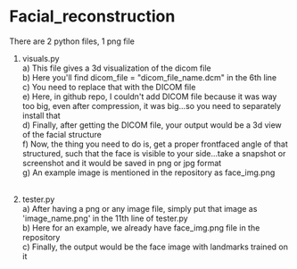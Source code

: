 # Facial_reconstruction

There are 2 python files, 1 png file

1) visuals.py<br>
   a) This file gives a 3d visualization of the dicom file<br>
   b) Here you'll find dicom_file = "dicom_file_name.dcm" in the 6th line<br>
   c) You need to replace that with the DICOM file<br>
   e) Here, in github repo, I couldn't add DICOM file because it was way too big, even after compression, it was big...so you need to separately install that<br>
   d) Finally, after getting the DICOM file, your output would be a 3d view of the facial structure<br>
   f) Now, the thing you need to do is, get a proper frontfaced angle of that structured, such that the face is visible to your side...take a snapshot or screenshot and it would be saved in png or jpg format<br>
   g) An example image is mentioned in the repository as face_img.png<br><br>

3) tester.py<br>
   a) After having a png or any image file, simply put that image as 'image_name.png' in the 11th line of tester.py<br>
   b) Here for an example, we already have face_img.png file in the repository<br>
   c) Finally, the output would be the face image with landmarks trained on it
   


